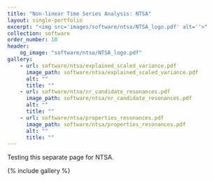 ```yaml
---
title: "Non-linear Time Series Analysis: NTSA"
layout: single-portfolio
excerpt: "<img src='images/software/ntsa/NTSA_logo.pdf' alt=''>"
collection: software
order_number: 10
header:
    og_image: "software/ntsa/NTSA_logo.pdf"
gallery:
    - url: software/ntsa/explained_scaled_variance.pdf
      image_path: software/ntsa/explained_scaled_variance.pdf
      alt: ""
      title: ""
    - url: software/ntsa/nr_candidate_resonances.pdf
      image_path: software/ntsa/nr_candidate_resonances.pdf
      alt: ""
      title: ""
    - url: software/ntsa/properties_resonances.pdf
      image_path: software/ntsa/properties_resonances.pdf
      alt: ""
      title: ""
---
```


Testing this separate page for NTSA.

{% include gallery %}
